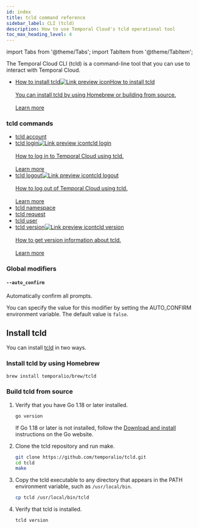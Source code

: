 ```yaml
---
id: index
title: tcld command reference
sidebar_label: CLI (tcld)
description: How to use Temporal Cloud's tcld operational tool
toc_max_heading_level: 4
---
```


<!-- THIS FILE IS GENERATED. DO NOT EDIT THIS FILE DIRECTLY -->

import Tabs from '@theme/Tabs';
import TabItem from '@theme/TabItem';

The Temporal Cloud CLI (tcld) is a command-line tool that you can use to interact with Temporal Cloud.

- <a class="tdlp" href="#install-tcld">How to install tcld<span class="tdlpiw"><img src="/img/link-preview-icon.svg" alt="Link preview icon" /></span><span class="tdlpc"><span class="tdlppt">How to install tcld</span><br /><br /><span class="tdlppd">You can install tcld by using Homebrew or building from source.</span><span class="tdlplm"><br /><br /><a class="tdlplma" href="#install-tcld">Learn more</a></span></span></a>

### tcld commands

- [tcld account](/cloud/tcld/account)
- <a class="tdlp" href="/cloud/tcld/login#">tcld login<span class="tdlpiw"><img src="/img/link-preview-icon.svg" alt="Link preview icon" /></span><span class="tdlpc"><span class="tdlppt">tcld login</span><br /><br /><span class="tdlppd">How to log in to Temporal Cloud using tcld.</span><span class="tdlplm"><br /><br /><a class="tdlplma" href="/cloud/tcld/login#">Learn more</a></span></span></a>
- <a class="tdlp" href="/cloud/tcld/logout#">tcld logout<span class="tdlpiw"><img src="/img/link-preview-icon.svg" alt="Link preview icon" /></span><span class="tdlpc"><span class="tdlppt">tcld logout</span><br /><br /><span class="tdlppd">How to log out of Temporal Cloud using tcld.</span><span class="tdlplm"><br /><br /><a class="tdlplma" href="/cloud/tcld/logout#">Learn more</a></span></span></a>
- [tcld namespace](/cloud/tcld/namespace)
- [tcld request](/cloud/tcld/request)
- [tcld user](/cloud/tcld/user)
- <a class="tdlp" href="/cloud/tcld/version#">tcld version<span class="tdlpiw"><img src="/img/link-preview-icon.svg" alt="Link preview icon" /></span><span class="tdlpc"><span class="tdlppt">tcld version</span><br /><br /><span class="tdlppd">How to get version information about tcld.</span><span class="tdlplm"><br /><br /><a class="tdlplma" href="/cloud/tcld/version#">Learn more</a></span></span></a>

### Global modifiers

#### `--auto_confirm`

Automatically confirm all prompts.

You can specify the value for this modifier by setting the AUTO_CONFIRM environment variable.
The default value is `false`.

## Install tcld

You can install [tcld](/cloud/tcld) in two ways.

### Install tcld by using Homebrew

```bash
brew install temporalio/brew/tcld
```

### Build tcld from source

1. Verify that you have Go 1.18 or later installed.

   ```bash
   go version
   ```

   If Go 1.18 or later is not installed, follow the [Download and install](https://go.dev/doc/install) instructions on the Go website.

1. Clone the tcld repository and run make.

   ```bash
   git clone https://github.com/temporalio/tcld.git
   cd tcld
   make
   ```

1. Copy the tcld executable to any directory that appears in the PATH environment variable, such as `/usr/local/bin`.

   ```bash
   cp tcld /usr/local/bin/tcld
   ```

1. Verify that tcld is installed.

   ```bash
   tcld version
   ```

